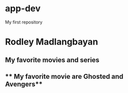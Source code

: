 # app-dev
My first repository

# Rodley Madlangbayan
## My favorite movies and series
** My favorite movie are Ghosted and Avengers**
---
